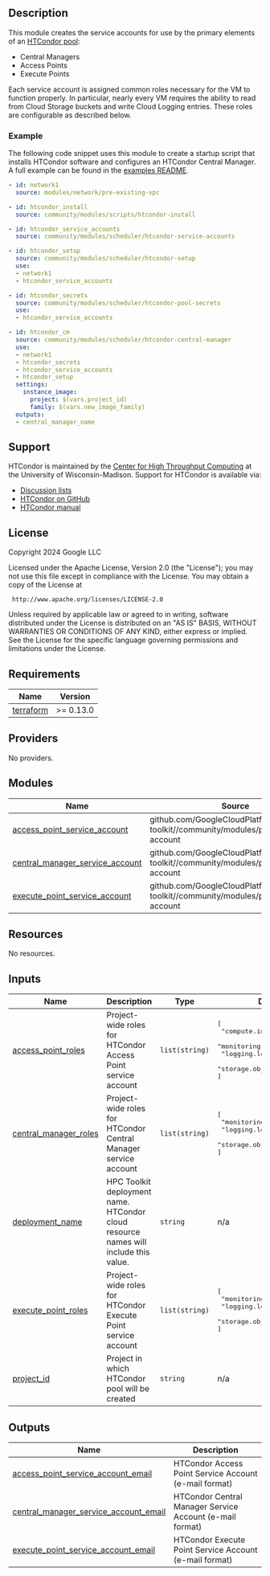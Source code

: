 ## Description

This module creates the service accounts for use by the primary elements of an
[HTCondor pool][pool]:

- Central Managers
- Access Points
- Execute Points

Each service account is assigned common roles necessary for the VM to function
properly. In particular, nearly every VM requires the ability to read from Cloud
Storage buckets and write Cloud Logging entries. These roles are configurable
as described below.

[pool]: https://htcondor.readthedocs.io/en/latest/admin-manual/introduction-admin-manual.html#the-different-roles-a-machine-can-play

### Example

The following code snippet uses this module to create a startup script that
installs HTCondor software and configures an HTCondor Central Manager. A full
example can be found in the [examples README][htc-example].

[htc-example]: ../../../../examples/README.md#htc-htcondoryaml--

```yaml
- id: network1
  source: modules/network/pre-existing-vpc

- id: htcondor_install
  source: community/modules/scripts/htcondor-install

- id: htcondor_service_accounts
  source: community/modules/scheduler/htcondor-service-accounts

- id: htcondor_setup
  source: community/modules/scheduler/htcondor-setup
  use:
  - network1
  - htcondor_service_accounts

- id: htcondor_secrets
  source: community/modules/scheduler/htcondor-pool-secrets
  use:
  - htcondor_service_accounts

- id: htcondor_cm
  source: community/modules/scheduler/htcondor-central-manager
  use:
  - network1
  - htcondor_secrets
  - htcondor_service_accounts
  - htcondor_setup
  settings:
    instance_image:
      project: $(vars.project_id)
      family: $(vars.new_image_family)
  outputs:
  - central_manager_name
```

## Support

HTCondor is maintained by the [Center for High Throughput Computing][chtc] at
the University of Wisconsin-Madison. Support for HTCondor is available via:

- [Discussion lists](https://htcondor.org/mail-lists/)
- [HTCondor on GitHub](https://github.com/htcondor/htcondor/)
- [HTCondor manual](https://htcondor.readthedocs.io/en/latest/)

[chtc]: https://chtc.cs.wisc.edu/

## License

<!-- BEGINNING OF PRE-COMMIT-TERRAFORM DOCS HOOK -->
Copyright 2024 Google LLC

Licensed under the Apache License, Version 2.0 (the "License");
you may not use this file except in compliance with the License.
You may obtain a copy of the License at

     http://www.apache.org/licenses/LICENSE-2.0

Unless required by applicable law or agreed to in writing, software
distributed under the License is distributed on an "AS IS" BASIS,
WITHOUT WARRANTIES OR CONDITIONS OF ANY KIND, either express or implied.
See the License for the specific language governing permissions and
limitations under the License.

## Requirements

| Name | Version |
|------|---------|
| <a name="requirement_terraform"></a> [terraform](#requirement\_terraform) | >= 0.13.0 |

## Providers

No providers.

## Modules

| Name | Source | Version |
|------|--------|---------|
| <a name="module_access_point_service_account"></a> [access\_point\_service\_account](#module\_access\_point\_service\_account) | github.com/GoogleCloudPlatform/hpc-toolkit//community/modules/project/service-account | v1.34.0&depth=1 |
| <a name="module_central_manager_service_account"></a> [central\_manager\_service\_account](#module\_central\_manager\_service\_account) | github.com/GoogleCloudPlatform/hpc-toolkit//community/modules/project/service-account | v1.34.0&depth=1 |
| <a name="module_execute_point_service_account"></a> [execute\_point\_service\_account](#module\_execute\_point\_service\_account) | github.com/GoogleCloudPlatform/hpc-toolkit//community/modules/project/service-account | v1.34.0&depth=1 |

## Resources

No resources.

## Inputs

| Name | Description | Type | Default | Required |
|------|-------------|------|---------|:--------:|
| <a name="input_access_point_roles"></a> [access\_point\_roles](#input\_access\_point\_roles) | Project-wide roles for HTCondor Access Point service account | `list(string)` | <pre>[<br>  "compute.instanceAdmin.v1",<br>  "monitoring.metricWriter",<br>  "logging.logWriter",<br>  "storage.objectViewer"<br>]</pre> | no |
| <a name="input_central_manager_roles"></a> [central\_manager\_roles](#input\_central\_manager\_roles) | Project-wide roles for HTCondor Central Manager service account | `list(string)` | <pre>[<br>  "monitoring.metricWriter",<br>  "logging.logWriter",<br>  "storage.objectViewer"<br>]</pre> | no |
| <a name="input_deployment_name"></a> [deployment\_name](#input\_deployment\_name) | HPC Toolkit deployment name. HTCondor cloud resource names will include this value. | `string` | n/a | yes |
| <a name="input_execute_point_roles"></a> [execute\_point\_roles](#input\_execute\_point\_roles) | Project-wide roles for HTCondor Execute Point service account | `list(string)` | <pre>[<br>  "monitoring.metricWriter",<br>  "logging.logWriter",<br>  "storage.objectViewer"<br>]</pre> | no |
| <a name="input_project_id"></a> [project\_id](#input\_project\_id) | Project in which HTCondor pool will be created | `string` | n/a | yes |

## Outputs

| Name | Description |
|------|-------------|
| <a name="output_access_point_service_account_email"></a> [access\_point\_service\_account\_email](#output\_access\_point\_service\_account\_email) | HTCondor Access Point Service Account (e-mail format) |
| <a name="output_central_manager_service_account_email"></a> [central\_manager\_service\_account\_email](#output\_central\_manager\_service\_account\_email) | HTCondor Central Manager Service Account (e-mail format) |
| <a name="output_execute_point_service_account_email"></a> [execute\_point\_service\_account\_email](#output\_execute\_point\_service\_account\_email) | HTCondor Execute Point Service Account (e-mail format) |
<!-- END OF PRE-COMMIT-TERRAFORM DOCS HOOK -->

